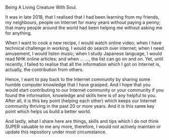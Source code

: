 Being A Living Creature With Soul.

It was in late 2018, that I realised that I had been learning from my friends, my neighbours, people on Internet for many years without paying a penny; that many people around the world had been helping me without asking me for anything.

When I want to cook a new recipe, I would watch online video; when I have technical challenge in working, I would do search over internet; when I need amusement, I would listen music; when I study Japanese language, I would read NHK online articles; and when ... ..., the list can go on and on. Yet, until recently, I failed to realise that all the information which I got on Internet is, actually, the contribution from others.

Hence, I want to pay back to the Internet community by sharing some humble computer knowledge that I have grasped. And I hope that you would start contributing to our Internet community or your community if you found the information, knowledge and skills here is of any helpful to you. After all, it is this key point (helping each other) which keeps our Internet community thriving in the past 20 or more years. And it is this same key point which helps us build a better world.

And lastly, what I share here are things, skills and tips which I do not think SUPER valuable to me any more, therefore, I would not actively maintain or update this repository under most circumstance.
